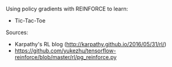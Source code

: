 Using policy gradients with REINFORCE to learn:
- Tic-Tac-Toe

Sources:
- Karpathy's RL blog (http://karpathy.github.io/2016/05/31/rl/)
- https://github.com/yukezhu/tensorflow-reinforce/blob/master/rl/pg_reinforce.py
